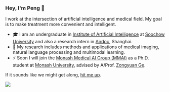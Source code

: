 ### Hey, I'm Peng 👋

<!--
**Richard88888/Richard88888** is a ✨ _special_ ✨ repository because its `README.md` (this file) appears on your GitHub profile.

Here are some ideas to get you started:

- 🔭 I’m currently working on ...
- 🌱 I’m currently learning ...
- 👯 I’m looking to collaborate on ...
- 🤔 I’m looking for help with ...
- 💬 Ask me about ...
- 📫 How to reach me: ...
- 😄 Pronouns: ...
- ⚡ Fun fact: ...
- 📚 I'm passionate about writing. I frequently [blog](https://blog.kzakka.com/) and write [tutorials](https://kevinzakka.github.io/).
- 💻 I previously interned at [Google Brain](https://research.google/teams/brain/robotics/) and [X, The Moonshot Factory](https://x.company/) (formerly Google X).
-->

I work at the intersection of artificial intelligence and medical field. My goal is to make treatment more convenient and intelligent.

- 🎓 I am an undergraduate in [Institute of Artificial Intelligence](http://iai.suda.edu.cn/) at [Soochow University](https://eng.suda.edu.cn/) and also a research intern in [Airdoc](https://www.airdoc.com/english/index.html), Shanghai.
- 🤖 My research includes methods and applications of medical imaging, natural language processing and multimodal learning.
- ⚡ Soon I will join the [Monash Medical AI Group (MMAI)](https://www.monash.edu/mmai-group) as a Ph.D. student at [Monash University](https://www.monash.edu/), advised by A/Prof. [Zongyuan Ge](https://zongyuange.github.io/).

If it sounds like we might get along, [hit me up](mailto:richardxp888@gmail.com).

<img align="left" src="https://github-readme-stats.vercel.app/api?username=Richard88888&show_icons=true&icon_color=000000&text_color=000000&bg_color=ffffff&hide_title=false&title_color=000000?count_private=true&include_all_commits=true" />
